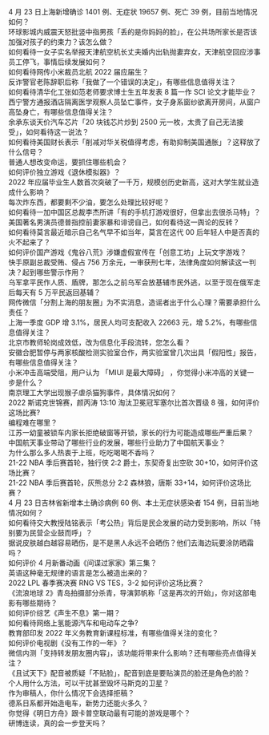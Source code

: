 4 月 23 日上海新增确诊 1401 例、无症状 19657 例、死亡 39 例，目前当地情况如何？  
环球影城内威震天怒批竖中指男孩「丢的是你妈妈的脸」，在公共场所家长是否该加强对孩子的约束力？该怎么做？  
如何看待一女子实名举报天津航空机长丈夫婚内出轨抛妻弃女，天津航空回应涉事员工停飞，事情后续发展如何？  
如何看待网传小米裁员北航 2022 届应届生？  
反诈警官老陈辞职后称「我做了一个错误的决定」，有哪些信息值得关注？  
如何看待清华化工张如范老师要求博士生五年发表 8 篇一作 SCI 论文才能毕业？  
西宁警方通报酒店隔离医学观察人员坠亡事件，女子身系窗纱欲离开房间，从窗户高坠身亡，有哪些信息值得关注？  
余承东谈天价汽车芯片「20 块钱芯片炒到 2500 元一枚，太贵了自己无法接受」，如何看待这一说法？  
如何看待美国财长表示「削减对华关税值得考虑，有助抑制美国通胀」？这释放了什么信号？  
普通人想改变命运，要抓住哪些机会？  
如何评价独立游戏《退休模拟器》？  
2022 年应届毕业生人数首次突破了一千万，规模创历史新高，这对大学生就业造成什么影响？  
每次炸东西，都要剩不少油，要怎么处理比较好呢？  
如何看待一加中国区总裁李杰所讲「有的手机打游戏很好，但拿出去很杀马特」？  
美国著名男演员德普指控前妻家暴和诽谤自己，如何看待这一舆论的反转？  
如何看待莫言最近暗示自己名气早不如当年，莫言在这代 00 后年轻人中是否真的火不起来了？  
如何评价国产游戏《鬼谷八荒》涉嫌虚假宣传在「创意工坊」上玩文字游戏？  
快手原副总裁受贿、侵占 756 万余元，一审获刑七年，法律角度如何解读这一判决？起到哪些警示作用？  
乌军拿平民作人质、盾牌，那怎么之前乌军会放基辅市民外逃，以至于现在俄军走后每天有 5 万平民返回基辅？  
网传微信「分割上海的朋友圈」为不实消息，造谣者出于什么心理？需要承担什么责任？  
上海一季度 GDP 增 3.1%，居民人均可支配收入 22663 元，增 5.2%，有哪些信息值得关注？  
北京市教师轮岗成效低，改为信息化手段流转，您怎么看？  
安徽合肥暂停与两家核酸检测实验室合作，两实验室曾几次出具「假阳性」报告，有哪些信息值得关注？  
小米冲击高端受阻，用户认为 「MIUI 是最大障碍」 ，你觉得小米冲高的关键一步是什么？  
南京理工大学出现猴子虐杀猫狗事件，具体情况如何？  
2022 斯诺克世锦赛，颜丙涛 13:10 淘汰卫冕冠军塞尔比首次晋级 8 强，如何评价这场比赛?  
编程难在哪里？  
江苏一幼童被锁车内家长拒绝破窗等开锁，家长的行为可能造成哪些严重后果？  
中国航天事业带动了哪些行业的发展，哪些行业助力了中国航天事业？  
为什么那么多人热衷于上班，吃吃喝喝不香吗？  
21-22 NBA 季后赛首轮，独行侠 2:2 爵士，东契奇复出空砍 30+10，如何评价这场比赛？  
21-22 NBA 季后赛首轮，灰熊总分 2:2 森林狼，唐斯 33+14，如何评价这场比赛？  
4 月 23 日吉林省新增本土确诊病例 60 例、本土无症状感染者 154 例，目前当地情况如何？  
如何看待交大教授陆铭表示「考公热」背后是民企发展的动力受到影响，所以「特别要为民营企业鼓而呼」？  
据说皮肤越白越容易晒伤，是不是黑人永远不会晒伤？他们去海边玩要涂防晒霜吗？  
如何评价 4 月新番动画《间谍过家家》第三集？  
英语这种毫无规律的语言是怎么被造出来的？  
2022 LPL 春季赛决赛 RNG VS TES，3-2 如何评价这场比赛？  
《流浪地球 2》青岛拍摄部分杀青，导演郭帆称「这是再次的开始」，你对这部电影有哪些期待？  
如何评价综艺《声生不息》第一期？  
如何看待网络上氢能源汽车和电动车之争?  
教育部印发 2022 年义务教育新课程标准，有哪些值得关注的变化？  
如何评价电视剧《没有工作的一年》？  
微信内测「支持转发朋友圈内容」，该功能将带来什么影响？还有哪些亮点值得关注？  
《且试天下》配音被质疑「不贴脸」，配音到底是要贴演员的脸还是角色的脸？  
个人用什么方法，可以干扰甚至毁坏马斯克的卫星？  
作为审稿人，你什么情况下会选择拒稿？  
德系日系都开始造电车，新势力还能火多久？  
你觉得《明日方舟》跟卡普空联动最有可能的游戏是哪个？  
研博连读，真的会一步登天吗？  
